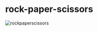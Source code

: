 # rock-paper-scissors
![rockpaperscissors](https://user-images.githubusercontent.com/113939469/201529322-4b53ca02-e1b0-491f-b431-5f5d104c7835.png)
